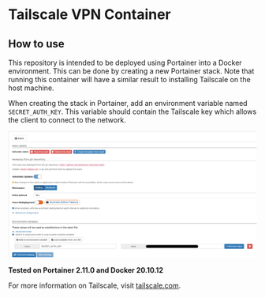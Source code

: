 # Tailscale VPN Container

## How to use
This repository is intended to be deployed using Portainer into a Docker environment. This can be done by creating a new Portainer stack. Note that running this container will have a similar result to installing Tailscale on the host machine.

When creating the stack in Portainer, add an environment variable named `SECRET_AUTH_KEY`. This variable should contain the Tailscale key which allows the client to connect to the network.

![](img/screenshot1.png)

**Tested on Portainer 2.11.0 and Docker 20.10.12**

For more information on Tailscale, visit [tailscale.com](https://tailscale.com/).
